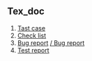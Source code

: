 ## Tex_doc

1. [Tast case](https://docs.google.com/spreadsheets/d/1mbDSqGK_9RR5bKe9PXrYR_xNIB5Of2xWIrnUjxrlxpw/edit#gid=0)
2. [Check list](https://docs.google.com/spreadsheets/d/1jnjeHqix8KReHt9AryZeAKG5t5mXY_aCuiIQXtGEJ1w/edit#gid=1656411497)
3. [Bug report](https://docs.google.com/spreadsheets/d/1XVDHX7medVTu5Uoj-puU4bQPSFAIZjhEAKrSrNjq2hw/edit#gid=0) [/ Bug report](https://docs.google.com/document/d/1VzU6EwPbsmENTOE700sdjIGhOidbR3rV4Byj8bWAL6E/edit) 
3. [Test report](https://docs.google.com/spreadsheets/d/1dDs-7B4zOIZnFPSQFQitDg1cCep9X_pQ34l4Fpwu-6w/edit#gid=1644585385)

